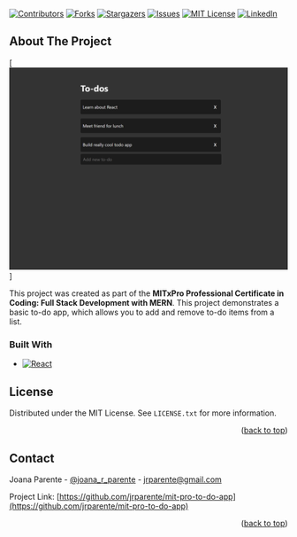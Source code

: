 <a name="readme-top"></a>
[![Contributors][contributors-shield]][contributors-url]
[![Forks][forks-shield]][forks-url]
[![Stargazers][stars-shield]][stars-url]
[![Issues][issues-shield]][issues-url]
[![MIT License][license-shield]][license-url]
[![LinkedIn][linkedin-shield]][linkedin-url]

## About The Project

[![Product Name Screen Shot][product-screenshot]]

This project was created as part of the **MITxPro Professional Certificate in Coding: Full Stack Development with MERN**. This project demonstrates a basic to-do app, which allows you to add and remove to-do items from a list.

### Built With

- [![React][React.js]][React-url]

## License

Distributed under the MIT License. See `LICENSE.txt` for more information.

<p align="right">(<a href="#readme-top">back to top</a>)</p>

<!-- CONTACT -->

## Contact

Joana Parente - [@joana_r_parente](https://twitter.com/joana_r_parente) - jrparente@gmail.com

Project Link: [https://github.com/jrparente/mit-pro-to-do-app](https://github.com/jrparente/mit-pro-to-do-app)

<p align="right">(<a href="#readme-top">back to top</a>)</p>

[contributors-shield]: https://img.shields.io/github/contributors/jrparente/mit-pro-to-do-app.svg?style=for-the-badge
[contributors-url]: https://github.com/jrparente/mit-pro-to-do-app/graphs/contributors
[forks-shield]: https://img.shields.io/github/forks/jrparente/mit-pro-to-do-app.svg?style=for-the-badge
[forks-url]: https://github.com/jrparente/mit-pro-to-do-app/network/members
[stars-shield]: https://img.shields.io/github/stars/jrparente/mit-pro-to-do-app.svg?style=for-the-badge
[stars-url]: https://github.com/jrparente/mit-pro-to-do-app/stargazers
[issues-shield]: https://img.shields.io/github/issues/jrparente/mit-pro-to-do-app.svg?style=for-the-badge
[issues-url]: https://github.com/jrparente/mit-pro-to-do-app/issues
[license-shield]: https://img.shields.io/github/license/jrparente/mit-pro-to-do-app.svg?style=for-the-badge
[license-url]: https://github.com/jrparente/mit-pro-to-do-app/blob/master/LICENSE.txt
[linkedin-shield]: https://img.shields.io/badge/-LinkedIn-black.svg?style=for-the-badge&logo=linkedin&colorB=555
[linkedin-url]: https://www.linkedin.com/in/joanaparente/
[product-screenshot]: public/images/screenshot.png
[React.js]: https://img.shields.io/badge/React-20232A?style=for-the-badge&logo=react&logoColor=61DAFB
[React-url]: https://reactjs.org/
